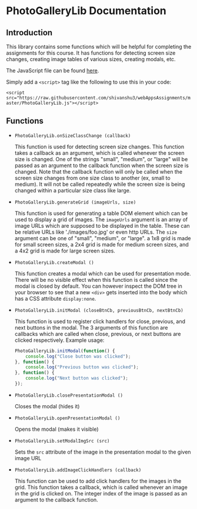 # PhotoGalleryLib Documentation

## Introduction

This library contains some functions which will be helpful for completing the assignments for this course. It has functions for detecting screen size changes, creating image tables of various sizes, creating modals, etc.

The JavaScript file can be found [here](https://github.com/shivanshu3/webAppsAssignments/blob/master/PhotoGalleryLib.js).

Simply add a `<script>` tag like the following to use this in your code:

`<script src="https://raw.githubusercontent.com/shivanshu3/webAppsAssignments/master/PhotoGalleryLib.js"></script>`

## Functions

- `PhotoGalleryLib.onSizeClassChange (callback)`

    This function is used for detecting screen size changes. This function takes a callback as an argument, which is called whenever the screen size is changed. One of the strings "small", "medium", or "large" will be passed as an argument to the callback function when the screen size is changed. Note that the callback function will only be called when the screen size changes from one size class to another (ex, small to medium). It will not be called repeatedly while the screen size is being changed within a particular size class like large.

- `PhotoGalleryLib.generateGrid (imageUrls, size)`

    This function is used for generating a table DOM element which can be used to display a grid of images. The `imageUrls` argument is an array of image URLs which are supposed to be displayed in the table. These can be relative URLs like './images/foo.jpg' or even http URLs. The `size` argument can be one of "small", "medium", or "large". a 1x8 grid is made for small screen sizes, a 2x4 grid is made for medium screen sizes, and a 4x2 grid is made for large screen sizes.

- `PhotoGalleryLib.createModal ()`

    This function creates a modal which can be used for presentation mode. There will be no visible effect when this function is called since the modal is closed by default. You can however inspect the DOM tree in your browser to see that a new `<div>` gets inserted into the body which has a CSS attribute `display:none`.

- `PhotoGalleryLib.initModal (closeBtnCb, previousBtnCb, nextBtnCb)`

    This function is used to register click handlers for close, previous, and next buttons in the modal. The 3 arguments of this function are callbacks which are called when close, previous, or next buttons are clicked respectively. Example usage:
    
    ```javascript
    PhotoGalleryLib.initModal(function() {
        console.log("Close button was clicked");
    }, function() {
        console.log("Previous button was clicked");
    }, function() {
        console.log("Next button was clicked");
    });
    ```

- `PhotoGalleryLib.closePresentationModal ()`

    Closes the modal (hides it)

- `PhotoGalleryLib.openPresentationModal ()`

    Opens the modal (makes it visible)
    
- `PhotoGalleryLib.setModalImgSrc (src)`

    Sets the `src` attribute of the image in the presentation modal to the given image URL
    
- `PhotoGalleryLib.addImageClickHandlers (callback)`

    This function can be used to add click handlers for the images in the grid. This function takes a callback, which is called whenever an image in the grid is clicked on. The integer index of the image is passed as an argument to the callback function.
